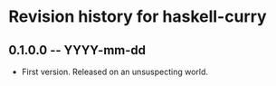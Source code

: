 # Revision history for haskell-curry

## 0.1.0.0 -- YYYY-mm-dd

* First version. Released on an unsuspecting world.
